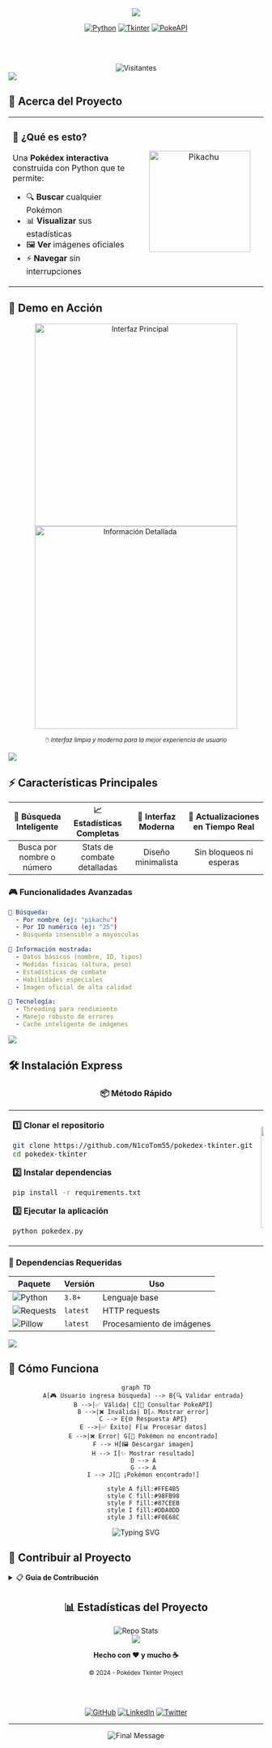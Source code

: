 <!-- Header con animación de ondas -->
<div align="center">
  <img src="https://capsule-render.vercel.app/api?type=waving&color=gradient&customColorList=6,11,20&height=300&section=header&text=Pokédx%20Tkinter&fontSize=50&fontColor=fff&animation=twinkling&fontAlignY=35&desc=Explora%20el%20mundo%20Pokémon%20con%20Python&descAlignY=55&descSize=20" />
</div>

<div align="center">
  
  <!-- Badges animados con pulse -->
  <a href="#"><img src="https://img.shields.io/badge/Python-FFD43B?style=for-the-badge&logo=python&logoColor=blue&color=306998" alt="Python"/></a>
  <a href="#"><img src="https://img.shields.io/badge/Tkinter-FF6B6B?style=for-the-badge&logo=python&logoColor=white" alt="Tkinter"/></a>
  <a href="#"><img src="https://img.shields.io/badge/PokéAPI-FFCB05?style=for-the-badge&logo=pokemon&logoColor=3D7DCA" alt="PokeAPI"/></a>
  
  <br><br>
  
  <!-- Contador de visitantes animado -->
  <img src="https://komarev.com/ghpvc/?username=pokedex-tkinter&color=blueviolet&style=for-the-badge&label=EXPLORADORES" alt="Visitantes"/>
  
</div>

<!-- Separador animado -->
<img src="https://user-images.githubusercontent.com/73097560/115834477-dbab4500-a447-11eb-908a-139a6edaec5c.gif">

## 🌟 **Acerca del Proyecto**

<table>
<tr>
<td width="50%">

### 🎯 **¿Qué es esto?**

Una **Pokédex interactiva** construida con Python que te permite:

- 🔍 **Buscar** cualquier Pokémon
- 📊 **Visualizar** sus estadísticas
- 🖼️ **Ver** imágenes oficiales
- ⚡ **Navegar** sin interrupciones

</td>
<td width="50%">

<div align="center">
  <img src="https://media.giphy.com/media/BdghqxNFV4efm/giphy.gif" width="200" alt="Pikachu"/>
</div>

</td>
</tr>
</table>

## 🚀 **Demo en Acción**

<div align="center">
  
  <!-- Slider de capturas con efecto hover -->
  <img src="https://github.com/user-attachments/assets/e9e2acfc-4c8f-4478-b0d6-a5c6527bb2de" width="400" alt="Interfaz Principal"/>
  <img src="https://github.com/user-attachments/assets/97bb28f5-7d49-4c66-8b5d-253154f60e48" width="400" alt="Información Detallada"/>
  
  <br>
  
  <sub>🖱️ <i>Interfaz limpia y moderna para la mejor experiencia de usuario</i></sub>
  
</div>

<!-- Línea divisora ondulada -->
<img src="https://user-images.githubusercontent.com/73097560/115834477-dbab4500-a447-11eb-908a-139a6edaec5c.gif">

## ⚡ **Características Principales**

<div align="center">

<!-- Grid de características con iconos -->
| 🔎 Búsqueda Inteligente | 📈 Estadísticas Completas | 🎨 Interfaz Moderna | 🔄 Actualizaciones en Tiempo Real |
|:---:|:---:|:---:|:---:|
| Busca por nombre o número | Stats de combate detalladas | Diseño minimalista | Sin bloqueos ni esperas |

</div>

### 🎮 **Funcionalidades Avanzadas**

```yaml
🔹 Búsqueda:
  - Por nombre (ej: "pikachu")
  - Por ID numérico (ej: "25")
  - Búsqueda insensible a mayúsculas

🔹 Información mostrada:
  - Datos básicos (nombre, ID, tipos)
  - Medidas físicas (altura, peso)
  - Estadísticas de combate
  - Habilidades especiales
  - Imagen oficial de alta calidad

🔹 Tecnología:
  - Threading para rendimiento
  - Manejo robusto de errores
  - Cache inteligente de imágenes
```

<!-- Separador con gradiente -->
<img src="https://user-images.githubusercontent.com/73097560/115834477-dbab4500-a447-11eb-908a-139a6edaec5c.gif">

## 🛠️ **Instalación Express**

<div align="center">

### 📦 **Método Rápido**

</div>

<table>
<tr>
<td width="50%">

**1️⃣ Clonar el repositorio**
```bash
git clone https://github.com/N1coTom55/pokedex-tkinter.git
cd pokedex-tkinter
```

**2️⃣ Instalar dependencias**
```bash
pip install -r requirements.txt
```

**3️⃣ Ejecutar la aplicación**
```bash
python pokedex.py
```

</td>
<td width="50%">

<div align="center">
  <img src="https://media.giphy.com/media/L8K62iTDkzGX6/giphy.gif" width="200" alt="Instalación"/>
</div>

</td>
</tr>
</table>

### 🧾 **Dependencias Requeridas**

<div align="center">

| Paquete | Versión | Uso |
|---------|---------|-----|
| ![Python](https://img.shields.io/badge/Python-3.8+-blue?style=flat-square&logo=python) | `3.8+` | Lenguaje base |
| ![Requests](https://img.shields.io/badge/requests-latest-green?style=flat-square) | `latest` | HTTP requests |
| ![Pillow](https://img.shields.io/badge/Pillow-latest-orange?style=flat-square) | `latest` | Procesamiento de imágenes |

</div>

<!-- Línea divisora -->
<img src="https://user-images.githubusercontent.com/73097560/115834477-dbab4500-a447-11eb-908a-139a6edaec5c.gif">

## 🎯 **Cómo Funciona**

<div align="center">

```mermaid
graph TD
    A[🎮 Usuario ingresa búsqueda] --> B{🔍 Validar entrada}
    B -->|✅ Válida| C[📡 Consultar PokeAPI]
    B -->|❌ Inválida| D[⚠️ Mostrar error]
    C --> E{🌐 Respuesta API}
    E -->|✅ Éxito| F[📊 Procesar datos]
    E -->|❌ Error| G[🚫 Pokémon no encontrado]
    F --> H[🖼️ Descargar imagen]
    H --> I[✨ Mostrar resultado]
    D --> A
    G --> A
    I --> J[🎉 ¡Pokémon encontrado!]
    
    style A fill:#FFE4B5
    style C fill:#98FB98
    style F fill:#87CEEB
    style I fill:#DDA0DD
    style J fill:#F0E68C
```

</div>

<!-- Separador especial -->
<div align="center">
  <img src="https://readme-typing-svg.herokuapp.com?font=Fira+Code&pause=1000&color=F75C7E&center=true&vCenter=true&width=600&height=100&lines=🔥+Proyecto+Open+Source;🌟+Hecho+con+amor+para+la+comunidad;⚡+¡Contribuciones+bienvenidas!" alt="Typing SVG" />
</div>

## 🤝 **Contribuir al Proyecto**

<details>
<summary>📋 <strong>Guía de Contribución</strong></summary>

### 🌟 **Formas de Contribuir**

- 🐛 **Reportar bugs** - Abre un issue
- 💡 **Sugerir features** - Comparte tus ideas
- 🔧 **Enviar Pull Requests** - Mejora el código
- 📖 **Mejorar documentación** - Ayuda a otros usuarios

### 🚀 **Proceso de Contribución**

1. **Fork** este repositorio
2. **Crea** una rama para tu feature (`git checkout -b feature/awesome-feature`)
3. **Commit** tus cambios (`git commit -m 'Add awesome feature'`)
4. **Push** a tu rama (`git push origin feature/awesome-feature`)
5. **Abre** un Pull Request

</details>

<!-- Estadísticas del proyecto -->
<div align="center">

## 📊 **Estadísticas del Proyecto**

<img src="https://github-readme-stats.vercel.app/api/pin/?username=N1coTom55&repo=pokedex-tkinter&theme=tokyonight&show_icons=true&hide_border=true" alt="Repo Stats"/>

</div>

<!-- Footer con ondas -->
<div align="center">
  
  <img src="https://capsule-render.vercel.app/api?type=waving&color=gradient&customColorList=6,11,20&height=200&section=footer&animation=twinkling" />
  
  <br>
  
  **Hecho con ❤️ y mucho ☕**
  
  <sub>© 2024 - Pokédex Tkinter Project</sub>
  
  <br><br>
  
  [![GitHub](https://img.shields.io/badge/GitHub-100000?style=for-the-badge&logo=github&logoColor=white)](https://github.com/N1coTom55)
  [![LinkedIn](https://img.shields.io/badge/LinkedIn-0077B5?style=for-the-badge&logo=linkedin&logoColor=white)](#)
  [![Twitter](https://img.shields.io/badge/Twitter-1DA1F2?style=for-the-badge&logo=twitter&logoColor=white)](#)
  
</div>

<!-- Easter egg oculto -->
<!-- 
⠀⠀⠀⠀⠀⠀⠀⠀⠀ ⠀⠀⣀⣤⣤⣄⡀⠀⠀⠀⠀⠀⠀⠀⠀⠀
⠀⠀⠀⠀⠀⠀⠀⠀⠀⠀⠀⣿⣿⣿⣿⣿⣿⡄⠀⠀⠀⠀⠀⠀⠀⠀
⠀⠀⠀⠀⠀⠀⠀⠀⠀⠀⠀⢿⣿⣿⣿⣿⣿⡟⠀⠀⠀⠀⠀⠀⠀⠀
⠀⠀⠀⠀⠀⠀⠀⠀⠀⠀⠀⠘⠛⠿⠿⠿⠛⠃⠀⠀⠀⠀⠀⠀⠀⠀
⠀⠀⠀⠀⠀⠀⠀⠀⠀⠀⠀⠀⠀Pikachu⠀⠀⠀⠀⠀⠀⠀⠀⠀
⠀⠀⠀⠀⠀⠀⠀⠀⠀⠀⠀was here! ⚡⠀⠀⠀⠀⠀⠀⠀⠀
-->

---

<div align="center">
  <img src="https://readme-typing-svg.herokuapp.com?font=Fira+Code&size=14&duration=4000&pause=1000&color=36BCF7&center=true&vCenter=true&width=435&lines=⭐+Si+te+gustó+el+proyecto,+deja+una+estrella!;🚀+¡Sígueme+para+más+proyectos+increíbles!;🎮+Gotta+code+'em+all!" alt="Final Message" />
</div>
